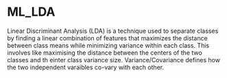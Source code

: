 # ML_LDA
Linear Discriminant Analysis (LDA) is a technique used to separate classes by finding a linear combination of features that maximizes the distance between class means while minimizing variance within each class.
This involves like maximising the distance between the centers of the two classes and th einter class variance size. Variance/Covariance defines how the two independent varaibles co-vary with each other.
